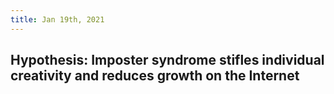 ```yaml
---
title: Jan 19th, 2021
---
```


## Hypothesis: Imposter syndrome stifles individual creativity and reduces growth on the Internet
###
###
